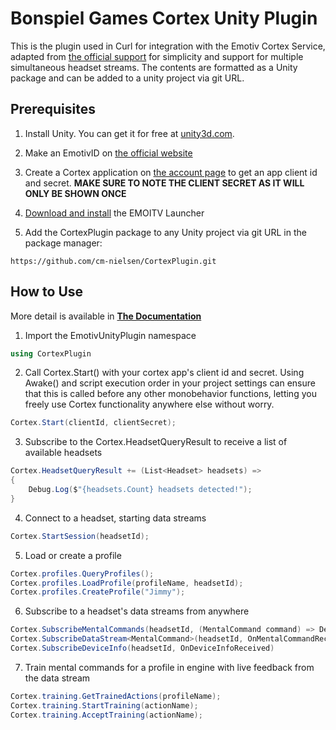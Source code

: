 # Bonspiel Games Cortex Unity Plugin

This is the plugin used in Curl for integration with the Emotiv Cortex Service, adapted from [the official support](https://github.com/Emotiv/unity-plugin) for simplicity and support for multiple simultaneous headset streams. The contents are formatted as a Unity package and can be added to a unity project via git URL.

## Prerequisites
1. Install Unity. You can get it for free at [unity3d.com](https://unity3d.com/get-unity/download).

2. Make an EmotivID on [the official website](https://emotiv.com)

3. Create a Cortex application on [the account page](https://emotiv.com/my-account/cortex-apps/) to get an app client id and secret.
**MAKE SURE TO NOTE THE CLIENT SECRET AS IT WILL ONLY BE SHOWN ONCE**

4. [Download and install](https://www.emotiv.com/emotiv-launcher/#download) the EMOITV Launcher

5. Add the CortexPlugin package to any Unity project via git URL in the package manager:
```
https://github.com/cm-nielsen/CortexPlugin.git
```

## How to Use
More detail is available in **[The Documentation](https://bonspiel-games.gitbook.io/cortex-unity-plugin/)**

1. Import the EmotivUnityPlugin namespace
```cs
using CortexPlugin
```

2. Call Cortex.Start() with your cortex app's client id and secret. Using Awake() and script execution order in your project settings can ensure that this is called before any other monobehavior functions, letting you freely use Cortex functionality anywhere else without worry.
```cs
Cortex.Start(clientId, clientSecret);
```

3. Subscribe to the Cortex.HeadsetQueryResult to receive a list of available headsets
```cs
Cortex.HeadsetQueryResult += (List<Headset> headsets) =>
{
    Debug.Log($"{headsets.Count} headsets detected!");
}
```

4. Connect to a headset, starting data streams
```cs
Cortex.StartSession(headsetId);
```

5. Load or create a profile
```cs
Cortex.profiles.QueryProfiles();
Cortex.profiles.LoadProfile(profileName, headsetId);
Cortex.profiles.CreateProfile("Jimmy");
```

6. Subscribe to a headset's data streams from anywhere
```cs
Cortex.SubscribeMentalCommands(headsetId, (MentalCommand command) => Debug.Log(command));
Cortex.SubscribeDataStream<MentalCommand>(headsetId, OnMentalCommandReceived);
Cortex.SubscribeDeviceInfo(headsetId, OnDeviceInfoReceived)
```

7. Train mental commands for a profile in engine with live feedback from the data stream
```cs
Cortex.training.GetTrainedActions(profileName);
Cortex.training.StartTraining(actionName);
Cortex.training.AcceptTraining(actionName);
```
